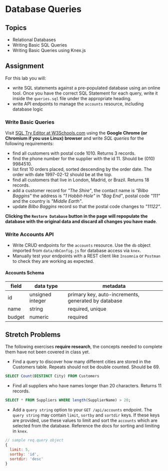 # Database Queries

## Topics

-   Relational Databases
-   Writing Basic SQL Queries
-   Writing Basic Queries using Knex.js

## Assignment

For this lab you will:

-   write SQL statements against a pre-populated database using an online tool. Once you have the correct SQL Statement for each query, write it inside the `queries.sql` file under the appropriate heading.
-   write API endpoints to manage the `accounts` resource, including database logic

### Write Basic Queries

Visit [SQL Try Editor at W3Schools.com](https://www.w3schools.com/Sql/tryit.asp?filename=trysql_select_top) using the **Google Chrome (or Chromium if you use Linux) browser** and write _SQL queries_ for the following requirements:

-   find all customers with postal code 1010. Returns 3 records.
-   find the phone number for the supplier with the id 11. Should be (010) 9984510.
-   list first 10 orders placed, sorted descending by the order date. The order with date 1997-02-12 should be at the top.
-   find all customers that live in London, Madrid, or Brazil. Returns 18 records.
-   add a customer record for _"The Shire"_, the contact name is _"Bilbo Baggins"_ the address is _"1 Hobbit-Hole"_ in _"Bag End"_, postal code _"111"_ and the country is _"Middle Earth"_.
-   update _Bilbo Baggins_ record so that the postal code changes to _"11122"_.

**Clicking the `Restore Database` button in the page will repopulate the database with the original data and discard all changes you have made**.

### Write Accounts API

-   Write CRUD endpoints for the `accounts` resource. Use the `db` object imported from `data/dbConfig.js` for database access via `knex`.
-   Manually test your endpoints with a REST client like `Insomnia` or `Postman` to check they are working as expected.

#### Accounts Schema

| field  | data type        | metadata                                            |
| ------ | ---------------- | --------------------------------------------------- |
| id     | unsigned integer | primary key, auto-increments, generated by database |
| name   | string           | required, unique                                    |
| budget | numeric          | required                                            |

## Stretch Problems

The following exercises **require research**, the concepts needed to complete them have not been covered in class yet.

-   Find a query to discover how many different cities are stored in the Customers table. Repeats should not be double counted. Should be 69.

```SQL
SELECT Count(DISTINCT City) FROM Customers
```

-   Find all suppliers who have names longer than 20 characters. Returns 11 records.

```SQL
SELECT * FROM Suppliers WHERE length(SupplierName) > 20;
```

-   Add a `query string` option to your `GET /api/accounts` endpoint. The `query string` may contain `limit`, `sortby` and `sortdir` keys. If these keys are provided, use these values to limit and sort the `accounts` which are selected from the database. Reference the docs for sorting and limiting in `knex`.

```js
// sample req.query object
{
  limit: 5,
  sortby: 'id',
  sortdir: 'desc'
}
```
